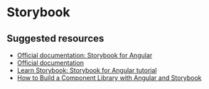 # Storybook

## Suggested resources
- [Official documentation: Storybook for Angular](https://storybook.js.org/docs/guides/guide-angular/)
- [Official documentation](https://storybook.js.org/docs/basics/introduction/)
- [Learn Storybook: Storybook for Angular tutorial](https://www.learnstorybook.com/angular/en/get-started)
- [How to Build a Component Library with Angular and Storybook](https://blog.angularindepth.com/how-to-build-a-component-library-with-angular-and-storybook-718278ab976)

